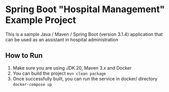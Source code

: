 # Spring Boot "Hospital Management" Example Project

This is a sample Java / Maven / Spring Boot (version 3.1.4) application that can be used as an assistant in hospital administration

## How to Run

1. Make sure you are using JDK 20, Maven 3.x and Docker
2. You can build the project ```mvn clean package```
3. Once successfully built, you can run the service in docker/ directory ```docker-compose up```


